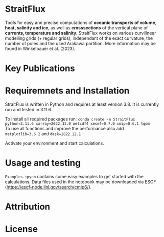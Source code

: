 # StraitFlux

Tools for easy and precise computations of **oceanic transports of volume, heat, salinity and ice**, as well as **crosssections** of the vertical plane of **currents, temperature and salinity**. StraitFlux works on various curvilinear modelling grids (+ regular grids), independant of the exact curvature, the number of poles and the used Arakawa partition. More information may be found in Winkelbauer et al. (2023).

# Key Publications

# Requiremnets and Installation
StraitFlux is written in Python and requires at least version 3.8. It is currently run and tested in 3.11.6.

To install all required packages run:
`conda create -n StraitFlux python=3.11.6 xarray=2022.12.0 netcdf4 xesmf=0.7.0 xmip=0.6.1 tqdm` <br>
To use all functions and improve the performance also add `matplotlib=3.6.2` and `dask=2022.12.1`

Activate your environment and start calculations.

# Usage and testing
`Examples.ipynb` contains some easy examples to get started with the calculations. Data files used in the notebook may be downloaded via ESGF (https://esgf-node.llnl.gov/search/cmip6/).


# Attribution

# License
